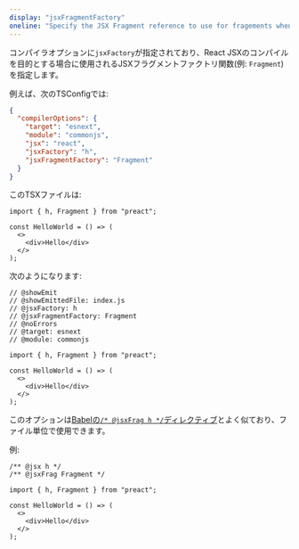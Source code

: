 ```yaml
---
display: "jsxFragmentFactory"
oneline: "Specify the JSX Fragment reference to use for fragements when targeting React JSX emit, e.g. 'React.Fragment' or 'Fragment'."
---
```


コンパイラオプションに`jsxFactory`が指定されており、React JSXのコンパイルを目的とする場合に使用されるJSXフラグメントファクトリ関数(例: `Fragment`)を指定します。

例えば、次のTSConfigでは:

```json tsconfig
{
  "compilerOptions": {
    "target": "esnext",
    "module": "commonjs",
    "jsx": "react",
    "jsxFactory": "h",
    "jsxFragmentFactory": "Fragment"
  }
}
```

このTSXファイルは:

```tsx
import { h, Fragment } from "preact";

const HelloWorld = () => (
  <>
    <div>Hello</div>
  </>
);
```

次のようになります:

```tsx twoslash
// @showEmit
// @showEmittedFile: index.js
// @jsxFactory: h
// @jsxFragmentFactory: Fragment
// @noErrors
// @target: esnext
// @module: commonjs

import { h, Fragment } from "preact";

const HelloWorld = () => (
  <>
    <div>Hello</div>
  </>
);
```

このオプションは[Babelの`/* @jsxFrag h */`ディレクティブ](https://babeljs.io/docs/en/babel-plugin-transform-react-jsx#fragments)とよく似ており、ファイル単位で使用できます。

例:

```tsx twoslash
/** @jsx h */
/** @jsxFrag Fragment */

import { h, Fragment } from "preact";

const HelloWorld = () => (
  <>
    <div>Hello</div>
  </>
);
```
